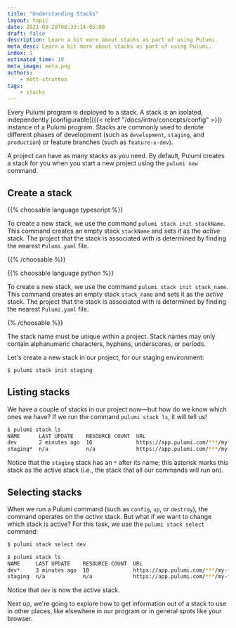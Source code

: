 ```yaml
---
title: "Understanding Stacks"
layout: topic
date: 2021-09-20T08:33:14-05:00
draft: false
description: Learn a bit more about stacks as part of using Pulumi.
meta_desc: Learn a bit more about stacks as part of using Pulumi.
index: 1
estimated_time: 10
meta_image: meta.png
authors:
    - matt-stratton
tags:
    - stacks
---
```


Every Pulumi program is deployed to a stack. A stack is an isolated,
independently [configurable]({{< relref "/docs/intro/concepts/config" >}})
instance of a Pulumi program. Stacks are commonly used to denote different
phases of development (such as `development`, `staging`, and `production`) or
feature branches (such as `feature-x-dev`).

A project can have as many stacks as you need. By default, Pulumi creates a
stack for you when you start a new project using the `pulumi new` command.

## Create a stack

{{% choosable language typescript %}}

To create a new stack, we use the command `pulumi stack init stackName`. This
command creates an empty stack `stackName` and sets it as the _active_ stack.
The project that the stack is associated with is determined by finding the
nearest `Pulumi.yaml` file.

{{% /choosable %}}

{{% choosable language python %}}

To create a new stack, we use the command `pulumi stack init stack_name`. This
command creates an empty stack `stack_name` and sets it as the _active_ stack.
The project that the stack is associated with is determined by finding the
nearest `Pulumi.yaml` file.

{% /choosable %}}

The stack name must be unique within a project. Stack names may only contain
alphanumeric characters, hyphens, underscores, or periods.

Let's create a new stack in our project, for our staging environment:

```bash
$ pulumi stack init staging
```

## Listing stacks

We have a couple of stacks in our project now&mdash;but how do we know which
ones we have? If we run the command `pulumi stack ls`, it will tell us!

```bash
$ pulumi stack ls
NAME      LAST UPDATE    RESOURCE COUNT  URL
dev       2 minutes ago  10              https://app.pulumi.com/***/my-first-app/dev
staging*  n/a            n/a             https://app.pulumi.com/***/my-first-app/staging
```

Notice that the `staging` stack has an `*` after its name; this asterisk marks
this stack as the active stack (i.e., the stack that all our commands will run
on).

## Selecting stacks

When we run a Pulumi command (such as `config`, `up`, or `destroy`), the command
operates on the *active* stack. But what if we want to change which stack is
active? For this task, we use the `pulumi stack select` command:

```bash
$ pulumi stack select dev

$ pulumi stack ls
NAME     LAST UPDATE    RESOURCE COUNT  URL
dev*     3 minutes ago  10              https://app.pulumi.com/***/my-first-app/dev
staging  n/a            n/a             https://app.pulumi.com/***/my-first-app/staging

```

Notice that `dev` is now the active stack.

Next up, we're going to explore how to get information out of a stack to use in
other places, like elsewhere in our program or in general spots like your
browser.
